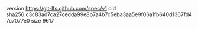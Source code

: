 version https://git-lfs.github.com/spec/v1
oid sha256:c3c83ad7ca27cedda99e8b7a4b7c5eba3aa5e9f06a1fb640d1367fd47c7077e0
size 9617
